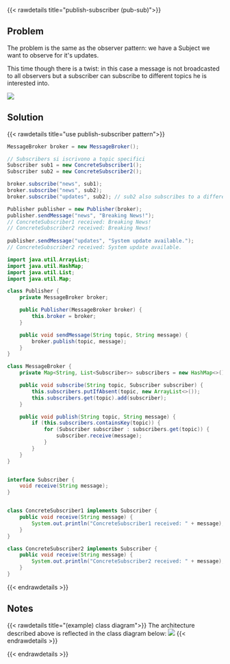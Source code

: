 {{< rawdetails title="publish-subscriber (pub-sub)">}}
## Problem

The problem is the same as the observer pattern: we have a Subject we want to observe for it's updates.

This time though there is a twist: in this case a message is not broadcasted to all observers but a subscriber can subscribe to different topics he is interested into.

![](/projects/design-patterns/pubsub/pubsub1.PNG)



## Solution
{{< rawdetails title="use publish-subscriber pattern">}}

```java
MessageBroker broker = new MessageBroker();

// Subscribers si iscrivono a topic specifici
Subscriber sub1 = new ConcreteSubscriber1();
Subscriber sub2 = new ConcreteSubscriber2();

broker.subscribe("news", sub1);
broker.subscribe("news", sub2);
broker.subscribe("updates", sub2); // sub2 also subscribes to a different topic

Publisher publisher = new Publisher(broker);
publisher.sendMessage("news", "Breaking News!");
// ConcreteSubscriber1 received: Breaking News!
// ConcreteSubscriber2 received: Breaking News!
        
publisher.sendMessage("updates", "System update available.");
// ConcreteSubscriber2 received: System update available.
```



```java
import java.util.ArrayList;
import java.util.HashMap;
import java.util.List;
import java.util.Map;

class Publisher {
    private MessageBroker broker;

    public Publisher(MessageBroker broker) {
        this.broker = broker;
    }

    public void sendMessage(String topic, String message) {
        broker.publish(topic, message);
    }
}

class MessageBroker {
    private Map<String, List<Subscriber>> subscribers = new HashMap<>();

    public void subscribe(String topic, Subscriber subscriber) {
        this.subscribers.putIfAbsent(topic, new ArrayList<>());
        this.subscribers.get(topic).add(subscriber);
    }

    public void publish(String topic, String message) {
        if (this.subscribers.containsKey(topic)) {
            for (Subscriber subscriber : subscribers.get(topic)) {
                subscriber.receive(message);
            }
        }
    }
}


interface Subscriber {
    void receive(String message);
}


class ConcreteSubscriber1 implements Subscriber {
    public void receive(String message) {
        System.out.println("ConcreteSubscriber1 received: " + message);
    }
}

class ConcreteSubscriber2 implements Subscriber {
    public void receive(String message) {
        System.out.println("ConcreteSubscriber2 received: " + message);
    }
}
```


{{< endrawdetails >}}


## Notes
{{< rawdetails title="(example) class diagram">}}
The architecture described above is reflected in the class diagram below:
![](/projects/design-patterns/pubsub/pubsub.png)
{{< endrawdetails >}}

{{< endrawdetails >}}
